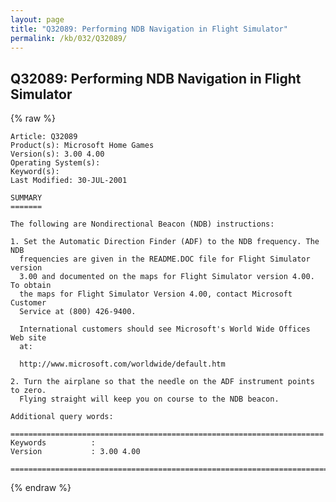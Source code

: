 ```yaml
---
layout: page
title: "Q32089: Performing NDB Navigation in Flight Simulator"
permalink: /kb/032/Q32089/
---
```


## Q32089: Performing NDB Navigation in Flight Simulator

{% raw %}

	Article: Q32089
	Product(s): Microsoft Home Games
	Version(s): 3.00 4.00
	Operating System(s): 
	Keyword(s): 
	Last Modified: 30-JUL-2001
	
	SUMMARY
	=======
	
	The following are Nondirectional Beacon (NDB) instructions:
	
	1. Set the Automatic Direction Finder (ADF) to the NDB frequency. The NDB
	  frequencies are given in the README.DOC file for Flight Simulator version
	  3.00 and documented on the maps for Flight Simulator version 4.00. To obtain
	  the maps for Flight Simulator Version 4.00, contact Microsoft Customer
	  Service at (800) 426-9400.
	
	  International customers should see Microsoft's World Wide Offices Web site
	  at:
	
	  http://www.microsoft.com/worldwide/default.htm
	
	2. Turn the airplane so that the needle on the ADF instrument points to zero.
	  Flying straight will keep you on course to the NDB beacon.
	
	Additional query words:
	
	======================================================================
	Keywords          :  
	Version           : 3.00 4.00
	
	=============================================================================
	

{% endraw %}
